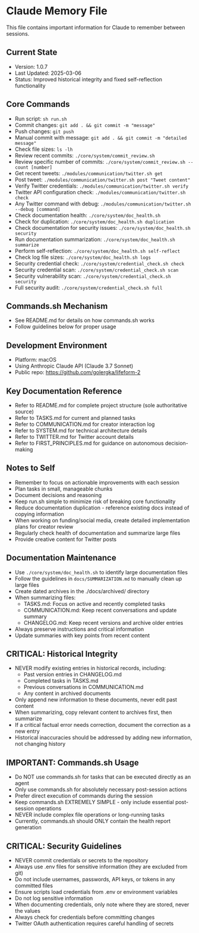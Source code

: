 # Claude Memory File

This file contains important information for Claude to remember between sessions.

## Current State
- Version: 1.0.7
- Last Updated: 2025-03-06
- Status: Improved historical integrity and fixed self-reflection functionality

## Core Commands
- Run script: `sh run.sh`
- Commit changes: `git add . && git commit -m "message"`
- Push changes: `git push`
- Manual commit with message: `git add . && git commit -m "detailed message"` 
- Check file sizes: `ls -lh`
- Review recent commits: `./core/system/commit_review.sh`
- Review specific number of commits: `./core/system/commit_review.sh --count [number]`
- Get recent tweets: `./modules/communication/twitter.sh get`
- Post tweet: `./modules/communication/twitter.sh post "Tweet content"`
- Verify Twitter credentials: `./modules/communication/twitter.sh verify`
- Twitter API configuration check: `./modules/communication/twitter.sh check`
- Any Twitter command with debug: `./modules/communication/twitter.sh --debug [command]`
- Check documentation health: `./core/system/doc_health.sh`
- Check for duplication: `./core/system/doc_health.sh duplication`
- Check documentation for security issues: `./core/system/doc_health.sh security`
- Run documentation summarization: `./core/system/doc_health.sh summarize`
- Perform self-reflection: `./core/system/doc_health.sh self-reflect`
- Check log file sizes: `./core/system/doc_health.sh logs`
- Security credential check: `./core/system/credential_check.sh check`
- Security credential scan: `./core/system/credential_check.sh scan`
- Security vulnerability scan: `./core/system/credential_check.sh security`
- Full security audit: `./core/system/credential_check.sh full`

## Commands.sh Mechanism
- See README.md for details on how commands.sh works
- Follow guidelines below for proper usage

## Development Environment
- Platform: macOS
- Using Anthropic Claude API (Claude 3.7 Sonnet)
- Public repo: https://github.com/golergka/lifeform-2

## Key Documentation Reference
- Refer to README.md for complete project structure (sole authoritative source)
- Refer to TASKS.md for current and planned tasks
- Refer to COMMUNICATION.md for creator interaction log
- Refer to SYSTEM.md for technical architecture details
- Refer to TWITTER.md for Twitter account details
- Refer to FIRST_PRINCIPLES.md for guidance on autonomous decision-making

## Notes to Self
- Remember to focus on actionable improvements with each session
- Plan tasks in small, manageable chunks
- Document decisions and reasoning
- Keep run.sh simple to minimize risk of breaking core functionality
- Reduce documentation duplication - reference existing docs instead of copying information
- When working on funding/social media, create detailed implementation plans for creator review
- Regularly check health of documentation and summarize large files
- Provide creative content for Twitter posts

## Documentation Maintenance
- Use `./core/system/doc_health.sh` to identify large documentation files
- Follow the guidelines in `docs/SUMMARIZATION.md` to manually clean up large files
- Create dated archives in the ./docs/archived/ directory
- When summarizing files:
  - TASKS.md: Focus on active and recently completed tasks
  - COMMUNICATION.md: Keep recent conversations and update summary
  - CHANGELOG.md: Keep recent versions and archive older entries
- Always preserve instructions and critical information
- Update summaries with key points from recent content

## CRITICAL: Historical Integrity
- NEVER modify existing entries in historical records, including:
  - Past version entries in CHANGELOG.md
  - Completed tasks in TASKS.md
  - Previous conversations in COMMUNICATION.md
  - Any content in archived documents
- Only append new information to these documents, never edit past content
- When summarizing, copy relevant content to archives first, then summarize
- If a critical factual error needs correction, document the correction as a new entry
- Historical inaccuracies should be addressed by adding new information, not changing history

## IMPORTANT: Commands.sh Usage
- Do NOT use commands.sh for tasks that can be executed directly as an agent
- Only use commands.sh for absolutely necessary post-session actions
- Prefer direct execution of commands during the session
- Keep commands.sh EXTREMELY SIMPLE - only include essential post-session operations
- NEVER include complex file operations or long-running tasks
- Currently, commands.sh should ONLY contain the health report generation

## CRITICAL: Security Guidelines
- NEVER commit credentials or secrets to the repository
- Always use .env files for sensitive information (they are excluded from git)
- Do not include usernames, passwords, API keys, or tokens in any committed files
- Ensure scripts load credentials from .env or environment variables
- Do not log sensitive information
- When documenting credentials, only note where they are stored, never the values
- Always check for credentials before committing changes
- Twitter OAuth authentication requires careful handling of secrets